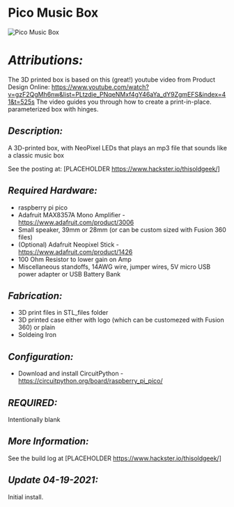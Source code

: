# **Pico Music Box**
![Pico Music Box](https://user-images.githubusercontent.com/1010795/115306165-44c74b80-a11c-11eb-90bc-46368b7225e3.JPG)
 	 	
# *Attributions:*
The 3D printed box is based on this (great!) youtube video from Product Design Online:
https://www.youtube.com/watch?v=gzF2QgMh6nw&list=PLtzdie_PNqeNMxf4gY46aYa_dY9ZgmEFS&index=41&t=525s
The video guides you through how to create a print-in-place. parameterized box with hinges.

## *Description:*
A 3D-printed box, with NeoPixel LEDs that plays an mp3 file
that sounds like a classic music box

See the posting at:
[PLACEHOLDER https://www.hackster.io/thisoldgeek/]

## *Required Hardware:*
* raspberry pi pico
* Adafruit MAX8357A Mono Amplifier - https://www.adafruit.com/product/3006
* Small speaker, 39mm or 28mm (or can be custom sized with Fusion 360 files)
* (Optional) Adafruit Neopixel Stick - https://www.adafruit.com/product/1426
* 100 Ohm Resistor to lower gain on Amp
* Miscellaneous standoffs, 14AWG wire, jumper wires, 5V micro USB power adapter or USB Battery Bank

## *Fabrication:*
* 3D print files in STL_files folder
* 3D printed case either with logo (which can be customezed with Fusion 360) or plain
* Soldeing Iron

## *Configuration:*
* Download and install CircuitPython - https://circuitpython.org/board/raspberry_pi_pico/

## *REQUIRED:*
Intentionally blank

## *More Information:*
See the build log at [PLACEHOLDER https://www.hackster.io/thisoldgeek/]
## *Update 04-19-2021:*
Initial install.

